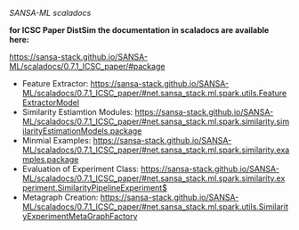 *SANSA-ML scaladocs*

**for ICSC Paper DistSim the documentation in scaladocs are available here:**

https://sansa-stack.github.io/SANSA-ML/scaladocs/0.7.1_ICSC_paper/#package

* Feature Extractor: https://sansa-stack.github.io/SANSA-ML/scaladocs/0.7.1_ICSC_paper/#net.sansa_stack.ml.spark.utils.FeatureExtractorModel
* Similarity Estiamtion Modules: https://sansa-stack.github.io/SANSA-ML/scaladocs/0.7.1_ICSC_paper/#net.sansa_stack.ml.spark.similarity.similarityEstimationModels.package
* Minmial Examples: https://sansa-stack.github.io/SANSA-ML/scaladocs/0.7.1_ICSC_paper/#net.sansa_stack.ml.spark.similarity.examples.package
* Evaluation of Experiment Class: https://sansa-stack.github.io/SANSA-ML/scaladocs/0.7.1_ICSC_paper/#net.sansa_stack.ml.spark.similarity.experiment.SimilarityPipelineExperiment$
* Metagraph Creation: https://sansa-stack.github.io/SANSA-ML/scaladocs/0.7.1_ICSC_paper/#net.sansa_stack.ml.spark.utils.SimilarityExperimentMetaGraphFactory

